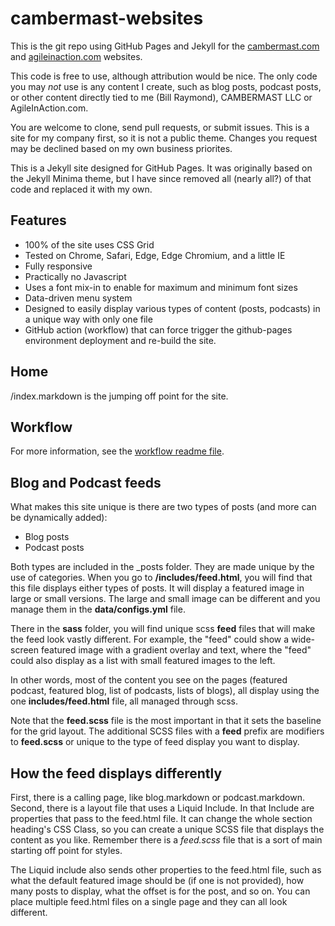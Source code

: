 # cambermast-websites
This is the git repo using GitHub Pages and Jekyll for the [cambermast.com](https://cambermast.com) and [agileinaction.com](agileinaction.com) websites.

This code is free to use, although attribution would be nice. The only code you may *not* use is any content I create, such as blog posts, podcast posts, or other content directly tied to me (Bill Raymond), CAMBERMAST LLC or AgileInAction.com.

You are welcome to clone, send pull requests, or submit issues. This is a site for my company first, so it is not a public theme. Changes you request may be declined based on my own business priorites.

This is a Jekyll site designed for GitHub Pages. It was originally based on the Jekyll Minima theme, but I have since removed all (nearly all?) of that code and replaced it with my own.

## Features
* 100% of the site uses CSS Grid
* Tested on Chrome, Safari, Edge, Edge Chromium, and a little IE
* Fully responsive
* Practically no Javascript
* Uses a font mix-in to enable for maximum and minimum font sizes
* Data-driven menu system
* Designed to easily display various types of content (posts, podcasts) in a unique way with only one file
* GitHub action (workflow) that can force trigger the github-pages environment deployment and re-build the site.

## Home
/index.markdown is the jumping off point for the site.

## Workflow
For more information, see the [workflow readme file](https://www.cambermast.com/workflow-docs/readme).

## Blog and Podcast feeds
What makes this site unique is there are two types of posts (and more can be dynamically added):

* Blog posts
* Podcast posts

Both types are included in the _posts folder. They are made unique by the use of categories. When you go to __/includes/feed.html__, you will find that this file displays either types of posts. It will display a featured image in large or small versions. The large and small image can be different and you manage them in the __data/configs.yml__ file.

There in the __sass__ folder, you will find unique scss __feed__ files that will make the feed look vastly different. For example, the "feed" could show a wide-screen featured image with a gradient overlay and text, where the "feed" could also display as a list with small featured images to the left.

In other words, most of the content you see on the pages (featured podcast, featured blog, list of podcasts, lists of blogs), all display using the one __includes/feed.html__ file, all managed through scss.

Note that the __feed.scss__ file is the most important in that it sets the baseline for the grid layout. The additional SCSS files with a __feed__ prefix are modifiers to __feed.scss__ or unique to the type of feed display you want to display.

## How the feed displays differently
First, there is a calling page, like blog.markdown or podcast.markdown. Second, there is a layout file that uses a Liquid Include. In that Include are properties that pass to the feed.html file. It can change the whole section heading's CSS Class, so you can create a unique SCSS file that displays the content as you like. Remember there is a _feed.scss_ file that is a sort of main starting off point for styles.

The Liquid include also sends other properties to the feed.html file, such as what the default featured image should be (if one is not provided), how many posts to display, what the offset is for the post, and so on. You can place multiple feed.html files on a single page and they can all look different.
